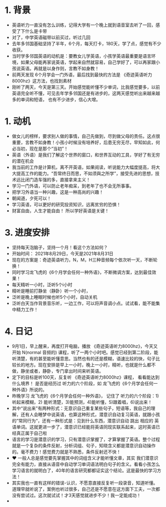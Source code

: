 # 1. 背景
   - 英语听力一直没有怎么训练，记得大学有一个晚上就到语音室去听了一回，感受了下什么是卡带
   - 对了，中学英语磁带以前买过，听过几回
   - 去年多邻国基础坚持了半年，6个月，每天打卡，180天，学了点，感觉有不少收获。
   - 当时学多邻国英语的动机是：要教女儿学英语，小孩学英语最重要是语言环境，如果父母能再家说英语，学起来自然就容易，自己学好了，可以再家跟小孩说英语。再就是以身作则，言教不如身教！
   - 前两天发现 6个月学会一门外语，最后找到最快的方法是 《奇迹英语听力8000hz》这方法，也找到素材
   - 刚听了两天，今天是第三天。开始感觉能听懂不少单词，比我感觉要多，以前英语完全听不懂，可见去年学多邻国还是有进步的，这两天感觉听出来越来越多的单词和短语， 也有不少进步，信心大增。


# 1. 动机
  - 做女儿的榜样，要求别人做的事情，自己先做到，尽到做父母的责任。这点很重要，言教不如身教！小孩小时候没有培养好，后患无穷无尽，早知如此，何必当初，现在是那个“当初”！
  - 英语（外语）是我们了解这个世界的窗口，和世界互动的工具，学好了有无穷的潜在机会
  - 我当前的工作是计算机，离不开英语，如果阅读，听说能力大幅度提高，将大大提高工作的能力。“吾常终日而思，不如须與之所学”，接受先进的思想，技术远比闭门造车强的多，直接拿来主义！
  - 学习一门外语，可以防止老年痴呆，到老年了也不会无所事事。
  - 把学习外语当一种兴趣，这是一种高尚的兴趣！
  - 朝闻道，夕死可以！
  - 学习英语，可以更好的研究投资知识，远离贫穷的恐惧！
  - 财富自由，人生才能自由！ 所以学好英语是关键！
   
# 3. 进度安排
  - 坚持每天泡脑子，坚持一个月！看这个方法如何？
  - 开始时间： 2021年8月29日，今天是2021年8月31日
  - 现在的方案是：奇迹英语听力，N，M，H三种音频每个依次听一天，不断轮换！
  - 同时学习龙飞虎的《6个月学会任何一种外语》，不断微调方案，达到最佳效果！
  - 每天精听一小时，泛听5个i小时
  - 精听是睡前打静坐（静卧）听一个小时，
  - 泛听是晚上睡眠时候也听5个小时，自动关机
  - 泛听白天当作背景音乐听，一边工作，可以将声音调小点。试试看，能不能集中精力工作！

# 4. 日记 
- 9月1日，早上醒来，再度打开电脑，播放 《奇迹英语听力8000hz》，今天又开始 N(normal 音频的) 课程，听了一两个小时吧。感觉已经到第二阶段，能听清楚，有的甚至能听懂意思。当然也有的还是模糊，语速比较的快，句子比较长的地方。现在安排是早上一小时，晚上一小时，精听，也就是什么都不做，静坐或者，静卧，专门拿出时间来听英语。
- 定下的目标是听100天，反复听 《奇迹英语听力8000hz》课程， 看看能达到什么境界！ 是否是经历过 听力的六个阶段，如 龙飞虎的《6个月学会任何一种外语》所说的。
- 昨晚学习 龙飞虎的《6个月学会任何一种外语》， 记住了 听力的六个阶段：1) 听起来模糊，2) 能听清楚，3)能预测，4)能听懂，5)跟着唱，6)说出来！ 
- 其中“说出来"有两种形式：无意识自己重复某些句子，短语等，我自己的理解，还有人会睡梦中说英语，也算这种形式，潜意识自动复习英语，就跟小孩的”常同行为“，还有一种形式是：见到什么东西，潜意识自动 跳出 相应的 英语单词。这就更进一步了，潜意识已经能将英语同现实联系起来，这时英语已经真正属于自己啦
- 语言的学习是潜意识的学习，只有潜意识掌握了，才算掌握了英语。整个过程就是一个复杂的条件反射，分析词组、句子，知晓含义都是潜意识自动操作的。毫不费力！感觉费力就是不熟悉，条件反射还不快！
- ❤️ 一般人总是感觉要先掌握其中的词组含义才能听懂文章，其实 我们潜意识完全有能力，直接从语音中自动学习单词语法明白句子的含义。看看小孩怎么学习语言的就明白了，40年的语言研究都都证实这个结论。这是最快的学习方法！ 
- 其实我也一直有这样的错误-认识，不愿意直接反复听一段录音，知道听懂。道理早就听说了，案例也听过很多，自己还是不愿意在这方面下工夫，一次都没有尝试过。这次就试试！才3天感觉就进步不少！我一定能成功！
- 
